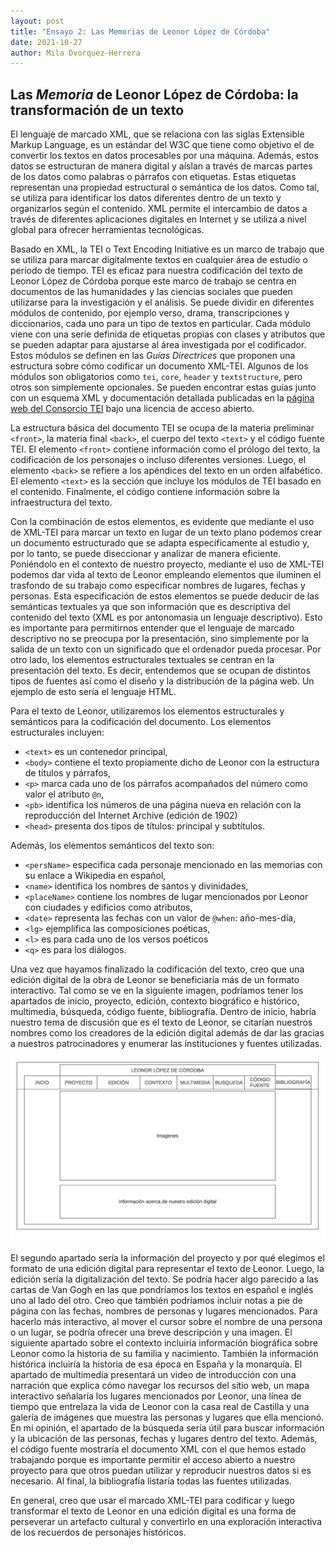 ```yaml
---
layout: post
title: "Ensayo 2: Las Memorias de Leonor López de Córdoba"
date: 2021-10-27
author: Mila Dvorquez-Herrera
---
```


## Las *Memoria* de Leonor López de Córdoba: la transformación de un texto 

El lenguaje de marcado XML, que se relaciona con las siglas Extensible Markup Language, es un estándar del W3C que tiene como objetivo el de convertir los textos en datos procesables por una máquina. Además, estos datos se estructuran de manera digital y aíslan a través de marcas partes de los datos como palabras o párrafos con etiquetas. Estas etiquetas representan una propiedad estructural o semántica de los datos. Como tal, se utiliza para identificar los datos diferentes dentro de un texto y organizarlos según el contenido. XML permite el intercambio de datos a través de diferentes aplicaciones digitales en Internet y se utiliza a nivel global para ofrecer herramientas tecnológicas. 

Basado en XML, la TEI o Text Encoding Initiative es un marco de trabajo que se utiliza para marcar digitalmente textos en cualquier área de estudio o período de tiempo. TEI es eficaz para nuestra codificación del texto de Leonor López de Córdoba porque este marco de trabajo se centra en documentos de las humanidades y las ciencias sociales que pueden utilizarse para la investigación y el análisis. Se puede dividir en diferentes módulos de contenido, por ejemplo verso, drama, transcripciones y diccionarios, cada uno para un tipo de textos en particular. Cada módulo viene con una serie definida de etiquetas propias con clases y atributos que se pueden adaptar para ajustarse al área investigada por el codificador.  Estos módulos se definen en las *Guías Directrices* que proponen una estructura sobre cómo codificar un documento XML-TEI. Algunos de los módulos son obligatorios como `tei`, `core`, `header` y `textstructure`, pero otros son simplemente opcionales. Se pueden encontrar estas guías junto con un esquema XML y documentación detallada publicadas en la [página web del Consorcio TEI](https://tei-c.org/release/doc/tei-p5-doc/en/html/index.html) bajo una licencia de acceso abierto. 

La estructura básica del documento TEI se ocupa de la materia preliminar `<front>`, la materia final `<back>`, el cuerpo del texto `<text>` y el código fuente TEI.  El elemento `<front>` contiene información como el prólogo del texto, la codificación de los personajes o incluso diferentes versiones. Luego, el elemento `<back>` se refiere a los apéndices del texto en un orden alfabético. El elemento `<text>` es la sección que incluye los módulos de TEI basado en el contenido. Finalmente, el código contiene información sobre la infraestructura del texto. 
  
Con la combinación de estos elementos, es evidente que mediante el uso de XML-TEI para marcar un texto en lugar de un texto plano podemos crear un documento estructurado que se adapta específicamente al estudio y, por lo tanto, se puede diseccionar y analizar de manera eficiente. Poniéndolo en el contexto de nuestro proyecto, mediante el uso de XML-TEI podemos dar vida al texto de Leonor empleando elementos que iluminen el trasfondo de su trabajo como especificar nombres de lugares, fechas y personas. Esta especificación de estos elementos se puede deducir de las semánticas textuales ya que son información que es descriptiva del contenido del texto (XML es por antonomasia un lenguaje descriptivo). Esto es importante para permitirnos entender que el lenguaje de marcado descriptivo no se preocupa por la presentación, sino simplemente por la salida de un texto con un significado que el ordenador pueda procesar. Por otro lado, los elementos estructurales textuales se centran en la presentación del texto. Es decir, entendemos que se ocupan de distintos tipos de fuentes así como el diseño y la distribución de la página web. Un ejemplo de esto sería el lenguaje HTML.
  
Para el texto de Leonor, utilizaremos los elementos estructurales y semánticos para la codificación del documento. Los elementos estructurales incluyen:
  
- `<text>` es un contenedor principal, 
- `<body>` contiene el texto propiamente dicho de Leonor con la estructura de títulos y párrafos, 
- `<p>` marca cada uno de los párrafos acompañados del número como valor el atributo `@n`, 
- `<pb>` identifica los números de una página nueva en relación con la reproducción del Internet Archive (edición de 1902)
- `<head>` presenta dos tipos de títulos: principal y subtítulos. 

Además, los elementos semánticos del texto son:
  
- `<persName>` especifica cada personaje mencionado en las memorias con su enlace a Wikipedia en español, 
- `<name>` identifica los nombres de santos y divinidades, 
- `<placeName>` contiene los nombres de lugar mencionados por Leonor con ciudades y edificios como atributos, 
- `<date>` representa las fechas con un valor de `@when`: año-mes-día, 
- `<lg>` ejemplifica las composiciones poéticas, 
- `<l>` es para cada uno de los versos poéticos 
- `<q>` es para los diálogos. 

Una vez que hayamos finalizado la codificación del texto, creo que una edición digital de la obra de Leonor se beneficiaría más de un formato interactivo. Tal como se ve en la siguiente imagen, podríamos tener los apartados de inicio, proyecto, edición, contexto biográfico e histórico, multimedia, búsqueda, código fuente, bibliografía. Dentro de inicio, habría nuestro tema de discusión que es el texto de Leonor, se citarían nuestros nombres como los creadores de la edición digital además de dar las gracias a nuestros patrocinadores y enumerar las instituciones y fuentes utilizadas. 
  
 <img src="/assets/spa410.jpg" alt="imagen" width="700"> 

El segundo apartado sería la información del proyecto y por qué elegimos el formato de una edición digital para representar el texto de Leonor. Luego, la edición sería la digitalización del texto. Se podría hacer algo parecido a las cartas de Van Gogh en las que pondríamos los textos en español e inglés uno al lado del otro. Creo que también podríamos incluir notas a pie de página con las fechas, nombres de personas y lugares mencionados. Para hacerlo más interactivo, al mover el cursor sobre el nombre de una persona o un lugar, se podría ofrecer una breve descripción y una  imagen. El siguiente apartado sobre el contexto incluiría información biográfica sobre Leonor como la historia de su familia y nacimiento. También la información histórica incluiría la historia de esa época en España y la monarquía. El apartado de multimedia presentará un video de introducción con una narración que explica cómo navegar los recursos del sitio web, un mapa interactivo señalaría los lugares mencionados por Leonor, una línea de tiempo que entrelaza la vida de Leonor con la casa real de Castilla y una galería de imágenes que muestra las personas y lugares que ella mencionó. En mi opinión, el apartado de la búsqueda sería útil para buscar información y la ubicación de las personas, fechas y lugares dentro del texto. Además, el código fuente mostraría el documento XML con el que hemos estado trabajando porque es importante permitir el acceso abierto a nuestro proyecto para que otros puedan utilizar y reproducir nuestros datos si es necesario. Al final, la bibliografía listaría todas las fuentes utilizadas. 

En general, creo que usar el marcado XML-TEI para codificar y luego transformar el texto de Leonor en una edición digital es una forma de perseverar un artefacto cultural y convertirlo en una exploración interactiva de los recuerdos de personajes históricos. 
